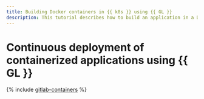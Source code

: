 ```yaml
---
title: Building Docker containers in {{ k8s }} using {{ GL }}
description: This tutorial describes how to build an application in a Docker container using {{ GL }} and deploy the application from the container in a {{ k8s }} cluster using {{ yandex-cloud }} tools.
---
```


# Continuous deployment of containerized applications using {{ GL }}

{% include [gitlab-containers](../../_tutorials/infrastructure-management/gitlab-containers.md) %}